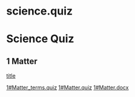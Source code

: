 # science.quiz

# Science Quiz

## 1 Matter

[title](https://www.example.com)

[1#Matter_terms.quiz](https://s3.amazonaws.com/apps.quobject.io/science.quiz/1%23Matter_terms.quiz)
[1#Matter.quiz](https://s3.amazonaws.com/apps.quobject.io/science.quiz/1%23Matter.quiz)
[1#Matter.docx](https://s3.amazonaws.com/apps.quobject.io/science.quiz/1%23Matter.docx)


